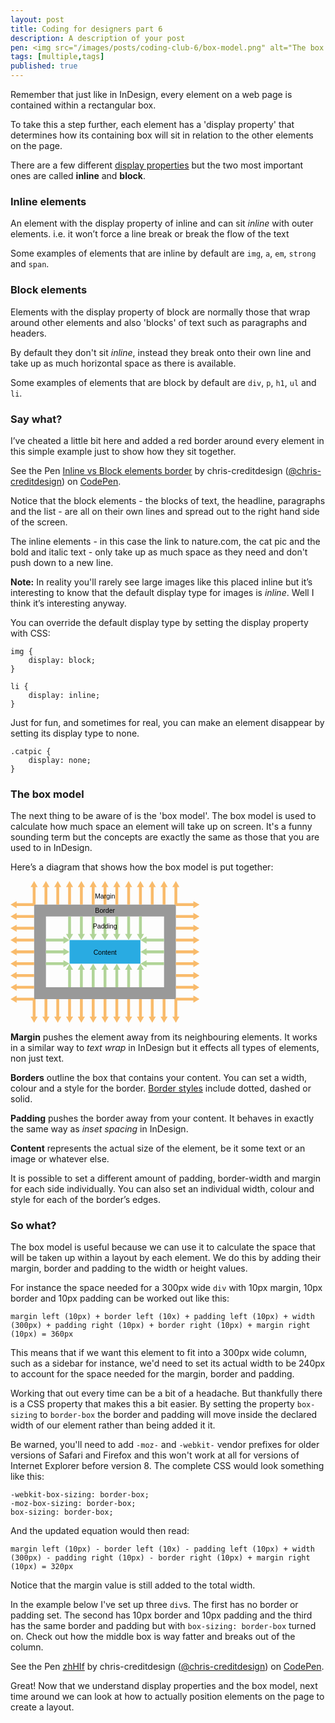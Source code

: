 ```yaml
---
layout: post
title: Coding for designers part 6
description: A description of your post
pen: <img src="/images/posts/coding-club-6/box-model.png" alt="The box model."><p>It’s time to get started with CSS layout.</p>
tags: [multiple,tags]
published: true
---
```


Remember that just like in InDesign, every element on a web page is contained within a rectangular box.

To take this a step further, each element has a 'display property' that determines how its containing box will sit in relation to the other elements on the page.

There are a few different [display properties](https://developer.mozilla.org/en-US/docs/Web/CSS/display) but the two most important ones are called **inline** and **block**.

### Inline elements 

An element with the display property of inline and can sit *inline* with outer elements. i.e. it won’t force a line break or break the flow of the text

Some examples of elements that are inline by default are 
<code>img</code>, 
<code>a</code>, 
<code>em</code>, 
<code>strong</code> and 
<code>span</code>.

### Block elements 

Elements with the display property of block are normally those that wrap around other elements and also 'blocks' of text such as paragraphs and headers.

By default they don't sit *inline*, instead they break onto their own line and take up as much horizontal space as there is available.

Some examples of elements that are block by default are 
<code>div</code>, 
<code>p</code>, 
<code>h1</code>, 
<code>ul</code> and 
<code>li</code>.

### Say what?

I’ve cheated a little bit here and added a red border around every element in this simple example just to show how they sit together.

<p data-height="464" data-theme-id="4773" data-slug-hash="iJHfr" data-default-tab="result" class='codepen'>See the Pen <a href='http://codepen.io/chris-creditdesign/pen/iJHfr/'>Inline vs Block elements border</a> by chris-creditdesign (<a href='http://codepen.io/chris-creditdesign'>@chris-creditdesign</a>) on <a href='http://codepen.io'>CodePen</a>.</p>

Notice that the block elements - the blocks of text, the headline, paragraphs and the list - are all on their own lines and spread out to the right hand side of the screen.

The inline elements - in this case the link to nature.com, the cat pic and the bold and italic text - only take up as much space as they need and don't push down to a new line.

**Note:** In reality you'll rarely see large images like this placed inline but it’s interesting to know that the default display type for images is *inline*. Well I think it’s interesting anyway.

You can override the default display type by setting the display property with CSS:

	img {
		display: block;
	}

	li {
		display: inline;
	}

Just for fun, and sometimes for real, you can make an element disappear by setting its display type to none.

	.catpic {
		display: none;
	}

### The box model

The next thing to be aware of is the 'box model'. The box model is used to calculate how much space an element will take up on screen. It's a funny sounding term but the concepts are exactly the same as those that you are used to in InDesign. 

Here’s a diagram that shows how the box model is put together:

<svg x="0px" y="0px" width="800px" height="600px" viewBox="0 0 800 600"><style type="text/css"> svg{width:60%; max-height:600px} .st0{fill:#999999;} .st1{fill:#29ABE2;} .st2{fill:#F9BB6B;} .st3{fill:#B1D498;} .text{font-family:'Arial';font-size:2em;text-anchor:middle}</style><path class="st0" d="M700,500H100V100h600V500z M650,150H150v300h500V150z"/><rect x="250" y="250" class="st1" width="300" height="100"/><polygon class="st2" points="385.042,26 394,26 394,100 406,100 406,26 414.958,26 400.001,0.096 "/><polygon class="st2" points="335.042,26 344,26 344,100 356,100 356,26 364.958,26 350.001,0.096 "/><polygon class="st2" points="285.042,26 294,26 294,100 306,100 306,26 314.958,26 300.001,0.096 "/><polygon class="st2" points="235.042,26 244,26 244,100 256,100 256,26 264.958,26 250.001,0.096 "/><polygon class="st2" points="194,100 206,100 206,26 214.958,26 200.001,0.096 185.042,26 194,26 "/><polygon class="st2" points="144,100 156,100 156,26 164.958,26 150.001,0.096 135.042,26 144,26 "/><polygon class="st2" points="85.042,26 94,26 94,94 26,94 26,85.042 0.096,100.001 26,114.958 26,106 100,106 100,100 106,100 106,26 114.958,26 100.001,0.096 "/><polygon class="st2" points="435.042,26 444,26 444,100 456,100 456,26 464.958,26 450.001,0.096 "/><polygon class="st2" points="485.042,26 494,26 494,100 506,100 506,26 514.958,26 500.001,0.096 "/><polygon class="st2" points="544,100 556,100 556,26 564.958,26 550.001,0.096 535.042,26 544,26 "/><polygon class="st3" points="406,150 394,150 394,224 385.042,224 400.001,249.904 414.958,224 406,224 "/><polygon class="st3" points="356,150 344,150 344,224 335.042,224 350.001,249.904 364.958,224 356,224 "/><polygon class="st3" points="306,150 294,150 294,224 285.042,224 300.001,249.904 314.958,224 306,224 "/><polygon class="st3" points="256,150 244,150 244,224 235.042,224 250.001,249.904 264.958,224 256,224 "/><polygon class="st3" points="456,150 444,150 444,224 435.042,224 450.001,249.904 464.958,224 456,224 "/><polygon class="st3" points="506,150 494,150 494,224 485.042,224 500.001,249.904 514.958,224 506,224 "/><polygon class="st3" points="564.958,224 556,224 556,150 544,150 544,224 535.042,224 550.001,249.904 "/><polygon class="st3" points="385.042,376 394,376 394,450 406,450 406,376 414.958,376 400.001,350.096 "/><polygon class="st3" points="335.042,376 344,376 344,450 356,450 356,376 364.958,376 350.001,350.096 "/><polygon class="st3" points="285.042,376 294,376 294,450 306,450 306,376 314.958,376 300.001,350.096 "/><polygon class="st3" points="235.042,376 244,376 244,450 256,450 256,376 264.958,376 250.001,350.096 "/><polygon class="st3" points="435.042,376 444,376 444,450 456,450 456,376 464.958,376 450.001,350.096 "/><polygon class="st3" points="485.042,376 494,376 494,450 506,450 506,376 514.958,376 500.001,350.096 "/><polygon class="st3" points="535.042,376 544,376 544,450 556,450 556,376 564.958,376 550.001,350.096 "/><polygon class="st2" points="594,100 606,100 606,26 614.958,26 600.001,0.096 585.042,26 594,26 "/><polygon class="st2" points="635.042,26 644,26 644,100 656,100 656,26 664.958,26 650.001,0.096 "/><polygon class="st2" points="694,100 700,100 700,106 774,106 774,114.958 799.904,100.001 774,85.042 774,94 706,94 706,26 714.958,26 700.001,0.096 685.042,26 694,26 "/><polygon class="st2" points="774,144 700,144 700,156 774,156 774,164.958 799.904,150.001 774,135.042 "/><polygon class="st2" points="774,194 700,194 700,206 774,206 774,214.958 799.904,200.001 774,185.042 "/><polygon class="st2" points="774,244 700,244 700,256 774,256 774,264.958 799.904,250.001 774,235.042 "/><polygon class="st2" points="774,294 700,294 700,306 774,306 774,314.958 799.904,300.001 774,285.042 "/><polygon class="st2" points="774,344 700,344 700,356 774,356 774,364.958 799.904,350.001 774,335.042 "/><polygon class="st2" points="774,394 700,394 700,406 774,406 774,414.958 799.904,400.001 774,385.042 "/><polygon class="st2" points="774,444 700,444 700,456 774,456 774,464.958 799.904,450.001 774,435.042 "/><polygon class="st2" points="774,494 700,494 700,500 694,500 694,574 685.042,574 700.001,599.904 714.958,574 706,574 706,506 774,506 774,514.958 799.904,500.001 774,485.042 "/><polygon class="st2" points="406,500 394,500 394,574 385.042,574 400.001,599.904 414.958,574 406,574 "/><polygon class="st2" points="356,500 344,500 344,574 335.042,574 350.001,599.904 364.958,574 356,574 "/><polygon class="st2" points="306,500 294,500 294,574 285.042,574 300.001,599.904 314.958,574 306,574 "/><polygon class="st2" points="256,500 244,500 244,574 235.042,574 250.001,599.904 264.958,574 256,574 "/><polygon class="st2" points="206,500 194,500 194,574 185.042,574 200.001,599.904 214.958,574 206,574 "/><polygon class="st2" points="156,500 144,500 144,574 135.042,574 150.001,599.904 164.958,574 156,574 "/><polygon class="st2" points="106,500 100,500 100,494 26,494 26,485.042 0.096,500.001 26,514.958 26,506 94,506 94,574 85.042,574 100.001,599.904 114.958,574 106,574 "/><polygon class="st2" points="456,500 444,500 444,574 435.042,574 450.001,599.904 464.958,574 456,574 "/><polygon class="st2" points="506,500 494,500 494,574 485.042,574 500.001,599.904 514.958,574 506,574 "/><polygon class="st2" points="556,500 544,500 544,574 535.042,574 550.001,599.904 564.958,574 556,574 "/><polygon class="st2" points="606,500 594,500 594,574 585.042,574 600.001,599.904 614.958,574 606,574 "/><polygon class="st2" points="656,500 644,500 644,574 635.042,574 650.001,599.904 664.958,574 656,574 "/><polygon class="st2" points="0.096,150.001 26,164.958 26,156 100,156 100,144 26,144 26,135.042 "/><polygon class="st2" points="26,206 100,206 100,194 26,194 26,185.042 0.096,200.001 26,214.958 "/><polygon class="st2" points="26,256 100,256 100,244 26,244 26,235.042 0.096,250.001 26,264.958 "/><polygon class="st2" points="26,306 100,306 100,294 26,294 26,285.042 0.096,300.001 26,314.958 "/><polygon class="st3" points="249.904,300.001 224,285.042 224,294 150,294 150,306 224,306 224,314.958 "/><polygon class="st3" points="224,235.042 224,244 150,244 150,256 224,256 224,264.958 249.904,250.001 "/><polygon class="st3" points="249.904,350.001 224,335.042 224,344 150,344 150,356 224,356 224,364.958 "/><polygon class="st3" points="550.096,300.001 576,314.958 576,306 650,306 650,294 576,294 576,285.042 "/><polygon class="st3" points="550.096,250.001 576,264.958 576,256 650,256 650,244 576,244 576,235.042 "/><polygon class="st3" points="650,356 650,344 576,344 576,335.042 550.096,350.001 576,364.958 576,356 "/><polygon class="st2" points="26,356 100,356 100,344 26,344 26,335.042 0.096,350.001 26,364.958 "/><polygon class="st2" points="26,406 100,406 100,394 26,394 26,385.042 0.096,400.001 26,414.958 "/><polygon class="st2" points="26,456 100,456 100,444 26,444 26,435.042 0.096,450.001 26,464.958 "/><text x="400" y="75" class="text">Margin</text><text x="400" y="136" class="text">Border</text><text x="400" y="200" class="text">Padding</text><text x="400" y="313" class="text">Content</text></svg>

**Margin** pushes the element away from its neighbouring elements. It works in a similar way to *text wrap* in InDesign but it effects all types of elements, non just text.

**Borders** outline the box that contains your content. You can set a width, colour and a style for the border. [Border styles](https://developer.mozilla.org/en-US/docs/Web/CSS/border-style) include dotted, dashed or solid. 

**Padding** pushes the border away from your content. It behaves in exactly the same way as *inset spacing* in InDesign.

**Content** represents the actual size of the element, be it some text or an image or whatever else.

It is possible to set a different amount of padding, border-width and margin for each side individually. You can also set an individual width, colour and style for each of the border’s edges.

### So what?

The box model is useful because we can use it to calculate the space that will be taken up within a layout by each element. We do this by adding their margin, border and padding to the width or height values.

For instance the space needed for a 300px wide <code>div</code> with 10px margin, 10px border and 10px padding can be worked out like this:

	margin left (10px) + border left (10x) + padding left (10px) + width (300px) + padding right (10px) + border right (10px) + margin right (10px) = 360px

This means that if we want this element to fit into a 300px wide column, such as a sidebar for instance, we'd need to set its actual width to be 240px to account for the space needed for the margin, border and padding.

Working that out every time can be a bit of a headache. But thankfully there is a CSS property that makes this a bit easier. By setting the property <code>box-sizing</code> to <code>border-box</code> the border and padding will move inside the declared width of our element rather than being added it it.

Be warned, you'll need to add <code>-moz-</code> and <code>-webkit-</code> vendor prefixes for older versions of Safari and Firefox and this won't work at all for versions of Internet Explorer before version 8. The complete CSS would look something like this: 

	-webkit-box-sizing: border-box;
	-moz-box-sizing: border-box;
	box-sizing: border-box;

And the updated equation would then read:	

	margin left (10px) - border left (10x) - padding left (10px) + width (300px) - padding right (10px) - border right (10px) + margin right (10px) = 320px

Notice that the margin value is still added to the total width. 

In the example below I've set up three <code>div</code>s. The first has no border or padding set. The second has 10px border and 10px padding and the third has the same border and padding but with <code>box-sizing: border-box</code> turned on. Check out how the middle box is way fatter and breaks out of the column.

<p data-height="450" data-theme-id="4773" data-slug-hash="zhHIf" data-default-tab="result" class='codepen'>See the Pen <a href='http://codepen.io/chris-creditdesign/pen/zhHIf/'>zhHIf</a> by chris-creditdesign (<a href='http://codepen.io/chris-creditdesign'>@chris-creditdesign</a>) on <a href='http://codepen.io'>CodePen</a>.</p>

Great! Now that we understand display properties and the box model, next time around we can look at how to actually position elements on the page to create a layout.
